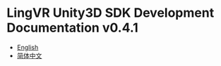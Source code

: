 # LingVR Unity3D SDK Development Documentation v0.4.1

* [English](en/SUMMARY.md)
* [简体中文](zh/SUMMARY.md)